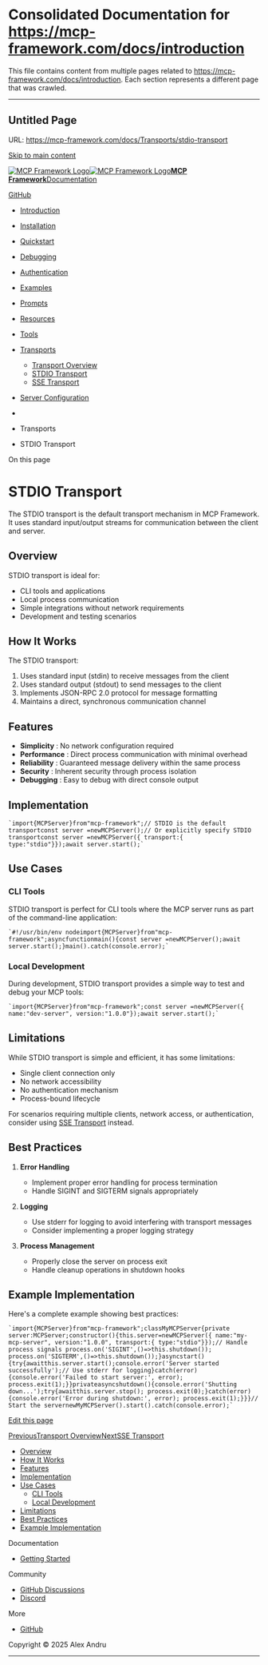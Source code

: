# Consolidated Documentation for https://mcp-framework.com/docs/introduction

This file contains content from multiple pages related to https://mcp-framework.com/docs/introduction.
Each section represents a different page that was crawled.

---


## Untitled Page
URL: https://mcp-framework.com/docs/Transports/stdio-transport

[Skip to main content](#__docusaurus_skipToContent_fallback)

[![MCP Framework Logo](/img/logo.svg)![MCP Framework Logo](/img/logo.svg)**MCP Framework**](/)[Documentation](/docs/introduction)

[GitHub](https://github.com/QuantGeekDev/mcp-framework)

  * [Introduction](/docs/introduction)
  * [Installation](/docs/installation)
  * [Quickstart](/docs/quickstart)
  * [Debugging](/docs/debugging)
  * [Authentication](/docs/Authentication/overview)

  * [Examples](/docs/Examples/fiscal-data)

  * [Prompts](/docs/Prompts/prompts-overview)

  * [Resources](/docs/Resources/resources-overview)

  * [Tools](/docs/Tools/tools-overview)

  * [Transports](/docs/Transports/transports-overview)

    * [Transport Overview](/docs/Transports/transports-overview)
    * [STDIO Transport](/docs/Transports/stdio-transport)
    * [SSE Transport](/docs/Transports/sse)
  * [Server Configuration](/docs/server-configuration)



  * [](/)
  * Transports
  * STDIO Transport



On this page

# STDIO Transport

The STDIO transport is the default transport mechanism in MCP Framework. It uses standard input/output streams for communication between the client and server.

## Overview[​](#overview "Direct link to Overview")

STDIO transport is ideal for:

  * CLI tools and applications
  * Local process communication
  * Simple integrations without network requirements
  * Development and testing scenarios



## How It Works[​](#how-it-works "Direct link to How It Works")

The STDIO transport:

  1. Uses standard input (stdin) to receive messages from the client
  2. Uses standard output (stdout) to send messages to the client
  3. Implements JSON-RPC 2.0 protocol for message formatting
  4. Maintains a direct, synchronous communication channel



## Features[​](#features "Direct link to Features")

  * **Simplicity** : No network configuration required
  * **Performance** : Direct process communication with minimal overhead
  * **Reliability** : Guaranteed message delivery within the same process
  * **Security** : Inherent security through process isolation
  * **Debugging** : Easy to debug with direct console output



## Implementation[​](#implementation "Direct link to Implementation")

```
`import{MCPServer}from"mcp-framework";// STDIO is the default transportconst server =newMCPServer();// Or explicitly specify STDIO transportconst server =newMCPServer({ transport:{ type:"stdio"}});await server.start();`
```

## Use Cases[​](#use-cases "Direct link to Use Cases")

### CLI Tools[​](#cli-tools "Direct link to CLI Tools")

STDIO transport is perfect for CLI tools where the MCP server runs as part of the command-line application:

```
`#!/usr/bin/env nodeimport{MCPServer}from"mcp-framework";asyncfunctionmain(){const server =newMCPServer();await server.start();}main().catch(console.error);`
```

### Local Development[​](#local-development "Direct link to Local Development")

During development, STDIO transport provides a simple way to test and debug your MCP tools:

```
`import{MCPServer}from"mcp-framework";const server =newMCPServer({ name:"dev-server", version:"1.0.0"});await server.start();`
```

## Limitations[​](#limitations "Direct link to Limitations")

While STDIO transport is simple and efficient, it has some limitations:

  * Single client connection only
  * No network accessibility
  * No authentication mechanism
  * Process-bound lifecycle



For scenarios requiring multiple clients, network access, or authentication, consider using [SSE Transport](/docs/Transports/sse) instead.

## Best Practices[​](#best-practices "Direct link to Best Practices")

  1. **Error Handling**

     * Implement proper error handling for process termination
     * Handle SIGINT and SIGTERM signals appropriately
  2. **Logging**

     * Use stderr for logging to avoid interfering with transport messages
     * Consider implementing a proper logging strategy
  3. **Process Management**

     * Properly close the server on process exit
     * Handle cleanup operations in shutdown hooks



## Example Implementation[​](#example-implementation "Direct link to Example Implementation")

Here's a complete example showing best practices:

```
`import{MCPServer}from"mcp-framework";classMyMCPServer{private server:MCPServer;constructor(){this.server=newMCPServer({ name:"my-mcp-server", version:"1.0.0", transport:{ type:"stdio"}});// Handle process signals process.on('SIGINT',()=>this.shutdown()); process.on('SIGTERM',()=>this.shutdown());}asyncstart(){try{awaitthis.server.start();console.error('Server started successfully');// Use stderr for logging}catch(error){console.error('Failed to start server:', error); process.exit(1);}}privateasyncshutdown(){console.error('Shutting down...');try{awaitthis.server.stop(); process.exit(0);}catch(error){console.error('Error during shutdown:', error); process.exit(1);}}}// Start the servernewMyMCPServer().start().catch(console.error);`
```

[Edit this page](https://github.com/QuantGeekDev/mcp-framework/tree/main/docs/Transports/stdio.md)

[PreviousTransport Overview](/docs/Transports/transports-overview)[NextSSE Transport](/docs/Transports/sse)

  * [Overview](#overview)
  * [How It Works](#how-it-works)
  * [Features](#features)
  * [Implementation](#implementation)
  * [Use Cases](#use-cases)
    * [CLI Tools](#cli-tools)
    * [Local Development](#local-development)
  * [Limitations](#limitations)
  * [Best Practices](#best-practices)
  * [Example Implementation](#example-implementation)



Documentation

  * [Getting Started](/docs/introduction)



Community

  * [GitHub Discussions](https://github.com/QuantGeekDev/mcp-framework/discussions)
  * [Discord](https://discord.gg/kqjRdn3T)



More

  * [GitHub](https://github.com/QuantGeekDev/mcp-framework)



Copyright © 2025 Alex Andru 


---

